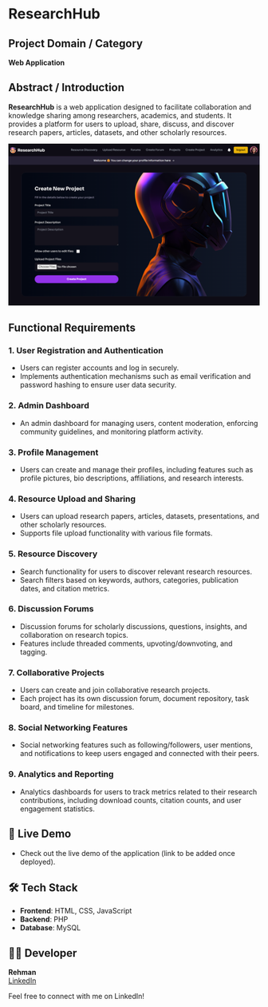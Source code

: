 # ResearchHub

## Project Domain / Category
**Web Application**

## Abstract / Introduction
**ResearchHub** is a web application designed to facilitate collaboration and knowledge sharing among researchers, academics, and students. It provides a platform for users to upload, share, discuss, and discover research papers, articles, datasets, and other scholarly resources.

![Website Screenshot](./public/screenshot.png)

## Functional Requirements

### 1. User Registration and Authentication
- Users can register accounts and log in securely.
- Implements authentication mechanisms such as email verification and password hashing to ensure user data security.

### 2. Admin Dashboard
- An admin dashboard for managing users, content moderation, enforcing community guidelines, and monitoring platform activity.

### 3. Profile Management
- Users can create and manage their profiles, including features such as profile pictures, bio descriptions, affiliations, and research interests.

### 4. Resource Upload and Sharing
- Users can upload research papers, articles, datasets, presentations, and other scholarly resources.
- Supports file upload functionality with various file formats.

### 5. Resource Discovery
- Search functionality for users to discover relevant research resources.
- Search filters based on keywords, authors, categories, publication dates, and citation metrics.

### 6. Discussion Forums
- Discussion forums for scholarly discussions, questions, insights, and collaboration on research topics.
- Features include threaded comments, upvoting/downvoting, and tagging.

### 7. Collaborative Projects
- Users can create and join collaborative research projects.
- Each project has its own discussion forum, document repository, task board, and timeline for milestones.

### 8. Social Networking Features
- Social networking features such as following/followers, user mentions, and notifications to keep users engaged and connected with their peers.

### 9. Analytics and Reporting
- Analytics dashboards for users to track metrics related to their research contributions, including download counts, citation counts, and user engagement statistics.

## 🚀 Live Demo
- Check out the live demo of the application (link to be added once deployed).

## 🛠️ Tech Stack
- **Frontend**: HTML, CSS, JavaScript
- **Backend**: PHP
- **Database**: MySQL

## 👨‍💻 Developer

**Rehman**  
[LinkedIn](https://www.linkedin.com/in/rehman-nry)

Feel free to connect with me on LinkedIn!
